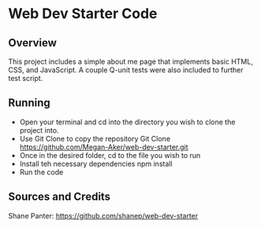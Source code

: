 # Web Dev Starter Code

## Overview

This project includes a simple about me page that implements basic HTML, CSS, and JavaScript. A couple Q-unit tests were also included to further test script.

## Running

- Open your terminal and cd into the directory you wish to clone the project into. 
- Use Git Clone to copy the repository
Git Clone https://github.com/Megan-Aker/web-dev-starter.git
- Once in the desired folder, cd to the file you wish to run 
- Install teh necessary dependencies
npm install
- Run the code

## Sources and Credits

Shane Panter: https://github.com/shanep/web-dev-starter